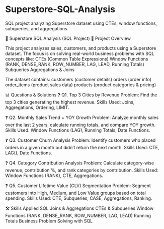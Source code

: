 # Superstore-SQL-Analysis
SQL project analyzing Superstore dataset using CTEs, window functions, subqueries, and aggregations.

🛒 Superstore SQL Analysis (SQL Project)
📌 Project Overview

This project analyzes sales, customers, and products using a Superstore dataset.
The focus is on solving real-world business problems with SQL concepts like:
CTEs (Common Table Expressions)
Window Functions (RANK, DENSE_RANK, ROW_NUMBER, LAG, LEAD, Running Totals)
Subqueries
Aggregations & Joins

The dataset contains:
customers (customer details)
orders (order info)
order_items (product sales data)
products (product categories & pricing)

📊 Questions & Solutions
❓ Q1. Top 3 Cities by Revenue
Problem: Find the top 3 cities generating the highest revenue.
Skills Used: Joins, Aggregations, Ordering, LIMIT.

❓ Q2. Monthly Sales Trend + YOY Growth
Problem: Analyze monthly sales over the last 2 years, calculate running totals, and compare YOY growth.
Skills Used: Window Functions (LAG), Running Totals, Date Functions.

❓ Q3. Customer Churn Analysis
Problem: Identify customers who placed orders in a given month but didn’t return the next month.
Skills Used: CTE, LAG(), Date Functions.

❓ Q4. Category Contribution Analysis
Problem: Calculate category-wise revenue, contribution %, and rank categories by contribution.
Skills Used: Window Functions (RANK), CTE, Aggregations.

❓ Q5. Customer Lifetime Value (CLV) Segmentation
Problem: Segment customers into High, Medium, and Low Value groups based on total spending.
Skills Used: CTE, Subqueries, CASE, Aggregations, Ranking.

🛠️ Skills Applied
SQL Joins & Aggregations
CTEs & Subqueries
Window Functions (RANK, DENSE_RANK, ROW_NUMBER, LAG, LEAD)
Running Totals
Business Problem Solving with SQL
